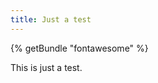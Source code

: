 ```yaml
---
title: Just a test
---
```

<!DOCTYPE html>
<html lang="en">
<head>
    <meta charset="UTF-8">
    <!-- outputs all the icons used on the page -->
    {% getBundle "fontawesome" %}
    <link rel="stylesheet" href="/css/simple.css">
    <title>Brian's Website</title>
</head>
<body>
    <main>
        <p>This is just a test. <i class="fa-solid fa-rss"></i></p>
    </main>
</body>
</html>